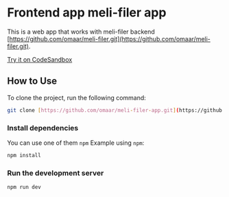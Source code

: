 # Frontend app meli-filer app

This is a web app that works with meli-filer backend [https://github.com/omaar/meli-filer.git](https://github.com/omaar/meli-filer.git).

[Try it on CodeSandbox](https://)

## How to Use

To clone the project, run the following command:

```bash
git clone [https://github.com/omaar/meli-filer-app.git](https://github.com/omaar/meli-filer-app.git)
```

### Install dependencies

You can use one of them `npm` Example using `npm`:

```bash
npm install
```

### Run the development server

```bash
npm run dev
```
